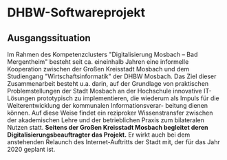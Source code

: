 # DHBW-Softwareprojekt

## **Ausgangssituation**
Im Rahmen des Kompetenzclusters "Digitalisierung Mosbach – Bad Mergentheim" besteht seit ca. eineinhalb Jahren eine informelle Kooperation zwischen der Großen Kreisstadt Mosbach und dem Studiengang "Wirtschaftsinformatik" der DHBW Mosbach.
Das Ziel dieser Zusammenarbeit besteht u.a. darin, auf der Grundlage von praktischen Problemstellungen der Stadt Mosbach an der Hochschule innovative IT-Lösungen prototypisch zu implementieren, die wiederum als Impuls für die Weiterentwicklung der kommunalen Informationsverar- beitung dienen können. Auf diese Weise findet ein reziproker Wissenstransfer zwischen der akademischen Lehre und der betrieblichen Praxis zum bilateralen Nutzen statt.
**Seitens der Großen Kreisstadt Mosbach begleitet deren Digitalisierungsbeauftragter das Projekt.** Er wirkt auch bei dem anstehenden Relaunch des Internet-Auftritts der Stadt mit, der für das Jahr 2020 geplant ist.
